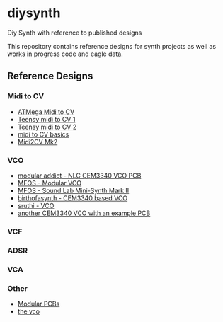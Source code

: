 # diysynth
Diy Synth with reference to published designs

This repository contains reference designs for synth projects as well as works in progress code and eagle data.


## Reference Designs

### Midi to CV

* [ATMega Midi to CV](https://github.com/jbeuckm/atmega_midi_cv_monosynth)
* [Teensy midi to CV 1](https://github.com/elkayem/usbMIDI2CV_MC)
* [Teensy midi to CV 2](http://www.marc-nostromo.com/midi-control-for-the-monotron-using-a-teensy-3-0/)
* [midi to CV basics](http://www.kentonuk.com/info/midi-cv-info.shtml)
* [Midi2CV Mk2](https://midisizer.com/midi2cv-mk2/)


### VCO

* [modular addict - NLC CEM3340 VCO PCB](https://modularaddict.com/parts/pcbs/nlc-cem3340-pcb)
* [MFOS - Modular VCO](http://musicfromouterspace.com/analogsynth_new/VCO20120618REV0/VCO20120618REV0.html)
* [MFOS - Sound Lab Mini-Synth Mark II](http://musicfromouterspace.com/analogsynth_new/SOUNDLABMINIMARKII/page1.php)
* [birthofasynth - CEM3340 based VCO](http://www.birthofasynth.com/Thomas_Henry/Pages/VCO_Maximus-Detail.html#VCO%20Maximus)
* [sruthi - VCO](https://mutable-instruments.net/archive/shruthi/build/)
* [another CEM3340 VCO with an example PCB](https://modularaddict.com/nlc-cem3340-pcb)

### VCF

### ADSR

### VCA

### Other

* [Modular PCBs](https://modularaddict.com/parts/pcbs)
* [the vco](http://secretlifeofsynthesizers.com/the-vco/)
